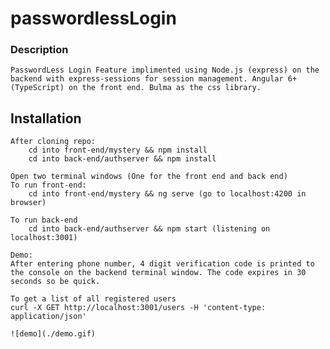 # passwordlessLogin

### Description
    PasswordLess Login Feature implimented using Node.js (express) on the backend with express-sessions for session management. Angular 6+ (TypeScript) on the front end. Bulma as the css library. 

## Installation
    After cloning repo:
        cd into front-end/mystery && npm install
        cd into back-end/authserver && npm install
    
    Open two terminal windows (One for the front end and back end)
    To run front-end:
        cd into front-end/mystery && ng serve (go to localhost:4200 in browser)

    To run back-end
        cd into back-end/authserver && npm start (listening on localhost:3001)

    Demo:
    After entering phone number, 4 digit verification code is printed to the console on the backend terminal window. The code expires in 30 seconds so be quick. 

    To get a list of all registered users
    curl -X GET http://localhost:3001/users -H 'content-type: application/json' 

    ![demo](./demo.gif)
